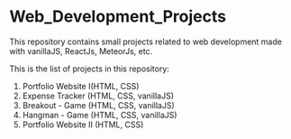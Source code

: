 ﻿# Web_Development_Projects
This repository contains small projects related to web development made with vanillaJS, ReactJs, MeteorJs, etc.

This is the list of projects in this repository:
1. Portfolio Website I(HTML, CSS)
2. Expense Tracker (HTML, CSS, vanillaJS)
3. Breakout - Game (HTML, CSS, vanillaJS)
4. Hangman - Game (HTML, CSS, vanillaJS)
5. Portfolio Website II (HTML, CSS)
